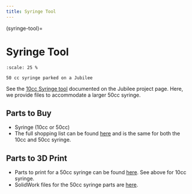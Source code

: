 ```yaml
---
title: Syringe Tool
---
```


(syringe-tool)=
# Syringe Tool

```{figure} _static/syringe.png
:scale: 25 %

50 cc syringe parked on a Jubilee
```

See the [10cc Syringe tool](https://jubilee3d.com/index.php?title=Camera_Inspection_Tool) documented on the Jubilee project page. Here, we provide files to accommodate a larger 50cc syringe.

## Parts to Buy

- Syringe (10cc or 50cc)
- The full shopping list can be found [here](https://docs.google.com/spreadsheets/d/19zSPgaUJId5xt-jpjvXQGE22AiIK3zP_XUoAT0gs4UI/edit#gid=1582949094) and is the same for both the 10cc and 50cc syringe.

## Parts to 3D Print

- Parts to print for a 50cc syringe can be found [here](https://github.com/machineagency/science-jubilee/tree/main/tool_library/syringe_50cc/STLs). See above for 10cc syringe.
- SolidWork files for the 50cc syringe parts are [here](https://github.com/machineagency/science-jubilee/tree/main/tool_library/syringe_50cc/cads).

